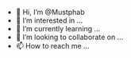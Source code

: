 - 👋 Hi, I’m @Mustphab
- 👀 I’m interested in ...
- 🌱 I’m currently learning ...
- 💞️ I’m looking to collaborate on ...
- 📫 How to reach me ...

<!---
Mustphab/Mustphab is a ✨ special ✨ repository because its `README.md` (this file) appears on your GitHub profile.
You can click the Preview link to take a look at your changes.
--->
